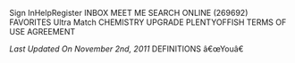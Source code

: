 Sign InHelpRegister INBOX MEET ME SEARCH ONLINE (269692) FAVORITES Ultra Match CHEMISTRY UPGRADE PLENTYOFFISH TERMS OF USE AGREEMENT

_Last Updated On November 2nd, 2011_ DEFINITIONS â€œYouâ€